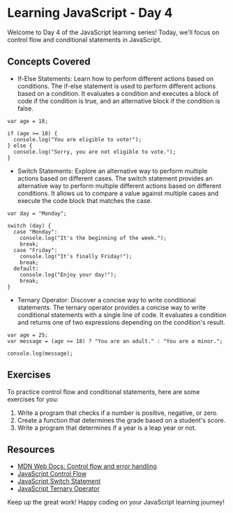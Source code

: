 # Learning JavaScript - Day 4

Welcome to Day 4 of the JavaScript learning series! Today, we'll focus on control flow and conditional statements in JavaScript.

## Concepts Covered

- If-Else Statements: Learn how to perform different actions based on conditions.
The if-else statement is used to perform different actions based on a condition. It evaluates a condition and executes a block of code if the condition is true, and an alternative block if the condition is false.
```
var age = 18;

if (age >= 18) {
  console.log("You are eligible to vote!");
} else {
  console.log("Sorry, you are not eligible to vote.");
}
```
- Switch Statements: Explore an alternative way to perform multiple actions based on different cases.
The switch statement provides an alternative way to perform multiple different actions based on different conditions. It allows us to compare a value against multiple cases and execute the code block that matches the case.
```
var day = "Monday";

switch (day) {
  case "Monday":
    console.log("It's the beginning of the week.");
    break;
  case "Friday":
    console.log("It's finally Friday!");
    break;
  default:
    console.log("Enjoy your day!");
    break;
}

```
- Ternary Operator: Discover a concise way to write conditional statements.
The ternary operator provides a concise way to write conditional statements with a single line of code. It evaluates a condition and returns one of two expressions depending on the condition's result.
```
var age = 25;
var message = (age >= 18) ? "You are an adult." : "You are a minor.";

console.log(message);

```
## Exercises

To practice control flow and conditional statements, here are some exercises for you:

1. Write a program that checks if a number is positive, negative, or zero.
2. Create a function that determines the grade based on a student's score.
3. Write a program that determines if a year is a leap year or not.


## Resources

- [MDN Web Docs: Control flow and error handling](https://developer.mozilla.org/en-US/docs/Web/JavaScript/Guide/Control_flow_and_error_handling)
- [JavaScript Control Flow](https://www.w3schools.com/js/js_if_else.asp)
- [JavaScript Switch Statement](https://www.w3schools.com/js/js_switch.asp)
- [JavaScript Ternary Operator](https://www.w3schools.com/js/js_comparisons.asp#ternary-operator)

Keep up the great work! Happy coding on your JavaScript learning journey!
